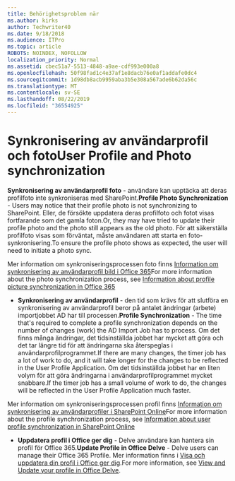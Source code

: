 ```yaml
---
title: Behörighetsproblem när
ms.author: kirks
author: Techwriter40
ms.date: 9/18/2018
ms.audience: ITPro
ms.topic: article
ROBOTS: NOINDEX, NOFOLLOW
localization_priority: Normal
ms.assetid: cbec51a7-5513-4848-a9ae-cdf993e000a8
ms.openlocfilehash: 50f98fad1c4e37af1e8dacb76e0af1addafe0dc4
ms.sourcegitcommit: 1d98db8acb9959aba3b5e308a567ade6b62da56c
ms.translationtype: MT
ms.contentlocale: sv-SE
ms.lasthandoff: 08/22/2019
ms.locfileid: "36554925"
---
```

# <a name="user-profile-and-photo-synchronization"></a><span data-ttu-id="2e1fc-102">Synkronisering av användarprofil och foto</span><span class="sxs-lookup"><span data-stu-id="2e1fc-102">User Profile and Photo synchronization</span></span>

 <span data-ttu-id="2e1fc-103">**Synkronisering av användarprofil foto** - användare kan upptäcka att deras profilfoto inte synkroniseras med SharePoint.</span><span class="sxs-lookup"><span data-stu-id="2e1fc-103">**Profile Photo Synchronization** - Users may notice that their profile photo is not synchronizing to SharePoint.</span></span> <span data-ttu-id="2e1fc-104">Eller, de försökte uppdatera deras profilfoto och fotot visas fortfarande som det gamla foton.</span><span class="sxs-lookup"><span data-stu-id="2e1fc-104">Or, they may have tried to update their profile photo and the photo still appears as the old photo.</span></span> <span data-ttu-id="2e1fc-105">För att säkerställa profilfoto visas som förväntat, måste användaren att starta en foto-synkronisering.</span><span class="sxs-lookup"><span data-stu-id="2e1fc-105">To ensure the profile photo shows as expected, the user will need to initiate a photo sync.</span></span> 
  
<span data-ttu-id="2e1fc-106">Mer information om synkroniseringsprocessen foto finns [Information om synkronisering av användarprofil bild i Office 365](https://go.microsoft.com/fwlink/?linkid=2022634)</span><span class="sxs-lookup"><span data-stu-id="2e1fc-106">For more information about the photo synchronization process, see [Information about profile picture synchronization in Office 365](https://go.microsoft.com/fwlink/?linkid=2022634)</span></span>
  
- <span data-ttu-id="2e1fc-107">**Synkronisering av användarprofil** - den tid som krävs för att slutföra en synkronisering av användarprofil beror på antalet ändringar (arbete) importjobbet AD har till processen.</span><span class="sxs-lookup"><span data-stu-id="2e1fc-107">**Profile Synchronization** - The time that's required to complete a profile synchronization depends on the number of changes (work) the AD Import Job has to process.</span></span> <span data-ttu-id="2e1fc-108">Om det finns många ändringar, det tidsinställda jobbet har mycket att göra och det tar längre tid för att ändringarna ska återspeglas i användarprofilprogrammet.</span><span class="sxs-lookup"><span data-stu-id="2e1fc-108">If there are many changes, the timer job has a lot of work to do, and it will take longer for the changes to be reflected in the User Profile Application.</span></span> <span data-ttu-id="2e1fc-109">Om det tidsinställda jobbet har en liten volym för att göra ändringarna i användarprofilprogrammet mycket snabbare.</span><span class="sxs-lookup"><span data-stu-id="2e1fc-109">If the timer job has a small volume of work to do, the changes will be reflected in the User Profile Application much faster.</span></span> 
  
<span data-ttu-id="2e1fc-110">Mer information om synkroniseringsprocessen profil finns [Information om synkronisering av användarprofiler i SharePoint Online](https://go.microsoft.com/fwlink/?linkid=2022639)</span><span class="sxs-lookup"><span data-stu-id="2e1fc-110">For more information about the profile synchronization process, see [Information about user profile synchronization in SharePoint Online](https://go.microsoft.com/fwlink/?linkid=2022639)</span></span>
    
- <span data-ttu-id="2e1fc-111">**Uppdatera profil i Office ger dig** - Delve användare kan hantera sin profil för Office 365.</span><span class="sxs-lookup"><span data-stu-id="2e1fc-111">**Update Profile in Office Delve** - Delve users can manage their Office 365 Profile.</span></span> <span data-ttu-id="2e1fc-112">Mer information finns i [Visa och uppdatera din profil i Office ger dig](https://support.office.com/article/View-and-update-your-profile-in-Office-Delve-4e84343b-eedf-45a1-aeb9-8627ccca14ba).</span><span class="sxs-lookup"><span data-stu-id="2e1fc-112">For more information, see [View and Update your profile in Office Delve](https://support.office.com/article/View-and-update-your-profile-in-Office-Delve-4e84343b-eedf-45a1-aeb9-8627ccca14ba).</span></span>
    

